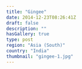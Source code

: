 ```yaml
---
title: "Gingee"
date: 2014-12-23T08:26:41Z
draft: false
description: ""
hasGallery: true
type: post
region: "Asia (South)"
country: "India"
thumbnail: "gingee-1.jpg"
---
```

